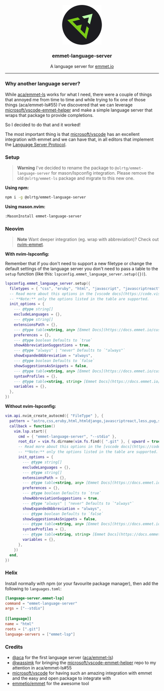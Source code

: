 <!-- markdownlint-disable MD033 MD041 -->
<div align="center">
    <img src="./assets/logo.svg">
    <h3>emmet-language-server</h3>
    <p>A language server for <a href="https://emmet.io/" target="_blank">emmet.io</a></p>
</div>

---

### Why another language server?

While [aca/emmet-ls](https://github.com/aca/emmet-ls) works for what I need, there were a couple of things that annoyed me from time to time and while trying to fix one of those things (aca/emmet-ls#55) I've discovered that we can leverage [microsoft/vscode-emmet-helper](https://github.com/microsoft/vscode-emmet-helper) and make a simple language server that wraps that package to provide completions.

So I decided to do that and it worked!

The most important thing is that [microsoft/vscode](https://github.com/microsoft/vscode) has an excellent integration with emmet and we can have that, in all editors that implement the [Language Server Protocol](https://microsoft.github.io/language-server-protocol/).

### Setup

> **Warning**
> I've decided to rename the package to `@olrtg/emmet-language-server` for mason/lspconfig integration. Please remove the old `@olrtg/emmet-ls` package and migrate to this new one.

**Using npm:**

```sh
npm i -g @olrtg/emmet-language-server
```

**Using mason.nvim:**

```sh
:MasonInstall emmet-language-server
```

### Neovim

> **Note**
> Want deeper integration (eg. wrap with abbreviation)? Check out [nvim-emmet](https://github.com/olrtg/nvim-emmet).

**With nvim-lspconfig:**

Remember that if you don't need to support a new filetype or change the default settings of the language server you don't need to pass a table to the `setup` function (like this: `lspconfig.emmet_language_server.setup({})`).

```lua
lspconfig.emmet_language_server.setup({
  filetypes = { "css", "eruby", "html", "javascript", "javascriptreact", "less", "sass", "scss", "svelte", "pug", "typescriptreact", "vue" },
  -- Read more about this options in the [vscode docs](https://code.visualstudio.com/docs/editor/emmet#_emmet-configuration).
  -- **Note:** only the options listed in the table are supported.
  init_options = {
    --- @type string[]
    excludeLanguages = {},
    --- @type string[]
    extensionsPath = {},
    --- @type table<string, any> [Emmet Docs](https://docs.emmet.io/customization/preferences/)
    preferences = {},
    --- @type boolean Defaults to `true`
    showAbbreviationSuggestions = true,
    --- @type "always" | "never" Defaults to `"always"`
    showExpandedAbbreviation = "always",
    --- @type boolean Defaults to `false`
    showSuggestionsAsSnippets = false,
    --- @type table<string, any> [Emmet Docs](https://docs.emmet.io/customization/syntax-profiles/)
    syntaxProfiles = {},
    --- @type table<string, string> [Emmet Docs](https://docs.emmet.io/customization/snippets/#variables)
    variables = {},
  },
})
```

**Without nvim-lspconfig:**

```lua
vim.api.nvim_create_autocmd({ "FileType" }, {
  pattern = "astro,css,eruby,html,htmldjango,javascriptreact,less,pug,sass,scss,svelte,typescriptreact,vue",
  callback = function()
    vim.lsp.start({
      cmd = { "emmet-language-server", "--stdio" },
      root_dir = vim.fs.dirname(vim.fs.find({ ".git" }, { upward = true })[1]),
      -- Read more about this options in the [vscode docs](https://code.visualstudio.com/docs/editor/emmet#_emmet-configuration).
      -- **Note:** only the options listed in the table are supported.
      init_options = {
        --- @type string[]
        excludeLanguages = {},
        --- @type string[]
        extensionsPath = {},
        --- @type table<string, any> [Emmet Docs](https://docs.emmet.io/customization/preferences/)
        preferences = {},
        --- @type boolean Defaults to `true`
        showAbbreviationSuggestions = true,
        --- @type "always" | "never" Defaults to `"always"`
        showExpandedAbbreviation = "always",
        --- @type boolean Defaults to `false`
        showSuggestionsAsSnippets = false,
        --- @type table<string, any> [Emmet Docs](https://docs.emmet.io/customization/syntax-profiles/)
        syntaxProfiles = {},
        --- @type table<string, string> [Emmet Docs](https://docs.emmet.io/customization/snippets/#variables)
        variables = {},
      },
    })
  end,
})
```

### Helix

Install normally with npm (or your favourite package manager), then add the following to `languages.toml`:

```toml
[language-server.emmet-lsp]
command = "emmet-language-server"
args = ["--stdio"]

[[language]]
name = "html"
roots = [".git"]
language-servers = ["emmet-lsp"]
```

### Credits

- [@aca](https://github.com/aca) for the first language server ([aca/emmet-ls](https://github.com/aca/emmet-ls))
- [@wassimk](https://github.com/wassimk) for bringing the [microsoft/vscode-emmet-helper](https://github.com/microsoft/vscode-emmet-helper) repo to my attention in aca/emmet-ls#55
- [microsoft/vscode](https://github.com/microsoft/vscode) for having such an amazing integration with emmet and the easy and open package to integrate with
- [emmetio/emmet](https://github.com/emmetio/emmet) for the awesome tool
